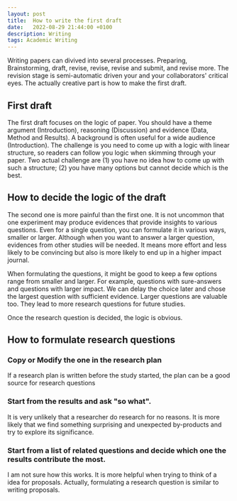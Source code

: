 ```yaml
---
layout: post
title:  How to write the first draft
date:   2022-08-29 21:44:00 +0100
description: Writing
tags: Academic Writing
---
```


Writing papers can divived into several processes. Preparing, Brainstorming, draft, revise, revise, revise and submit, and revise more. 
The revision stage is semi-automatic driven your and your collaborators' critical eyes. 
The actually creative part is how to make the first draft. 

## First draft
The first draft focuses on the logic of paper. 
You should have a theme argument (Introduction), reasoning (Discussion) and evidence (Data, Method and Results). A background is often useful for a wide audience (Introduction). 
The challenge is you need to come up with a logic with linear structure, so readers can follow you logic when skimming through your paper.
Two actual challenge are (1) you have no idea how to come up with such a structure; (2) you have many options but cannot decide which is the best.

## How to decide the logic of the draft
The second one is more painful than the first one. It is not uncommon that one experiment may produce evidences that provide insights to various questions. 
Even for a single question, you can formulate it in various ways, smaller or larger.
Although when you want to answer a larger question, evidences from other studies will be needed. It means more effort and less likely to be convincing but also is more likely to end up in a higher impact journal. 

When formulating the questions, it might be good to keep a few options range from smaller and larger. For example, questions with sure-answers and questions with larger impact. 
We can delay the choice later and chose the largest question with sufficient evidence.
Larger questions are valuable too. They lead to more research questions for future studies.

Once the research question is decided, the logic is obvious.

## How to formulate research questions

### Copy or Modify the one in the research plan
If a research plan is written before the study started, the plan can be a good source for research questions

### Start from the results and ask "so what".
It is very unlikely that a researcher do research for no reasons. It is more likely that we find something surprising and unexpected by-products and try to explore its significance.

### Start from a list of related questions and decide which one the results contribute the most.
I am not sure how this works. It is more helpful when trying to think of a idea for proposals.
Actually, formulating a research question is similar to writing proposals.
